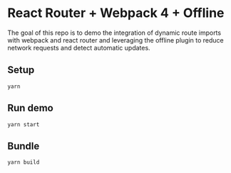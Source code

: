 # React Router + Webpack 4 + Offline

The goal of this repo is to demo the integration of dynamic route imports with webpack and react router and leveraging the offline plugin to reduce network requests and detect automatic updates.

## Setup

`yarn`

## Run demo

`yarn start`

## Bundle

`yarn build`
